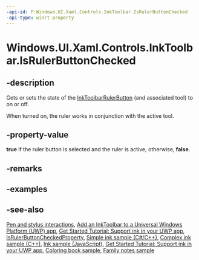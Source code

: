 ```yaml
---
-api-id: P:Windows.UI.Xaml.Controls.InkToolbar.IsRulerButtonChecked
-api-type: winrt property
---
```


<!-- Property syntax
public bool IsRulerButtonChecked { get;  set; }
-->

# Windows.UI.Xaml.Controls.InkToolbar.IsRulerButtonChecked

## -description
Gets or sets the state of the [InkToolbarRulerButton](inktoolbarrulerbutton.md) (and associated tool) to on or off.

When turned on, the ruler works in conjunction with the active tool.

## -property-value
**true** if the ruler button is selected and the ruler is active; otherwise, **false**.

## -remarks

## -examples

## -see-also
[Pen and stylus interactions](https://docs.microsoft.com/windows/uwp/input-and-devices/pen-and-stylus-interactions), [Add an InkToolbar to a Universal Windows Platform (UWP) app](https://docs.microsoft.com/windows/uwp/input-and-devices/ink-toolbar), [Get Started Tutorial: Support ink in your UWP app](https://docs.microsoft.com/windows/uwp/get-started/ink-walkthrough), [IsRulerButtonCheckedProperty](inktoolbar_isrulerbuttoncheckedproperty.md), [Simple ink sample (C#/C++)](https://github.com/Microsoft/Windows-universal-samples/tree/master/Samples/SimpleInk), [Complex ink sample (C++)](https://github.com/Microsoft/Windows-universal-samples/tree/master/Samples/ComplexInk), [Ink sample (JavaScript)](https://github.com/Microsoft/Windows-universal-samples/tree/master/Samples/Ink), [Get Started Tutorial: Support ink in your UWP app](https://aka.ms/appsample-ink), [Coloring book sample](https://aka.ms/cpubsample-coloringbook), [Family notes sample](https://aka.ms/cpubsample-familynotessample)

<!--
[Pen and stylus interactions](https://docs.microsoft.com/windows/uwp/input-and-devices/pen-and-stylus-interactions)

[Add an InkToolbar to a Universal Windows Platform (UWP) app](https://docs.microsoft.com/windows/uwp/input-and-devices/ink-toolbar)

[Get Started Tutorial: Support ink in your UWP app](https://docs.microsoft.com/windows/uwp/get-started/ink-walkthrough)

### Reference
[IsRulerButtonCheckedProperty](inktoolbar_isrulerbuttoncheckedproperty.md)

### Samples
* [Simple ink sample (C#/C++)](https://github.com/Microsoft/Windows-universal-samples/tree/master/Samples/SimpleInk)
* [Complex ink sample (C++)](https://github.com/Microsoft/Windows-universal-samples/tree/master/Samples/ComplexInk)
* [Ink sample (JavaScript)](https://github.com/Microsoft/Windows-universal-samples/tree/master/Samples/Ink)
* [Get Started Tutorial: Support ink in your UWP app](https://aka.ms/appsample-ink)
* [Coloring book sample](https://aka.ms/cpubsample-coloringbook)
* [Family notes sample](https://aka.ms/cpubsample-familynotessample)
-->

